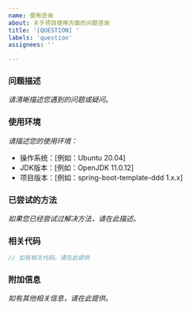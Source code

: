 ```yaml
---
name: 使用咨询
about: 关于项目使用方面的问题咨询
title: '[QUESTION] '
labels: 'question'
assignees: ''

---
```


### 问题描述

*请清晰描述您遇到的问题或疑问。*

### 使用环境

*请描述您的使用环境：*

- 操作系统：[例如：Ubuntu 20.04]
- JDK版本：[例如：OpenJDK 11.0.12]
- 项目版本：[例如：spring-boot-template-ddd 1.x.x]

### 已尝试的方法

*如果您已经尝试过解决方法，请在此描述。*

### 相关代码

```java
// 如有相关代码，请在此提供
```

### 附加信息

*如有其他相关信息，请在此提供。*
